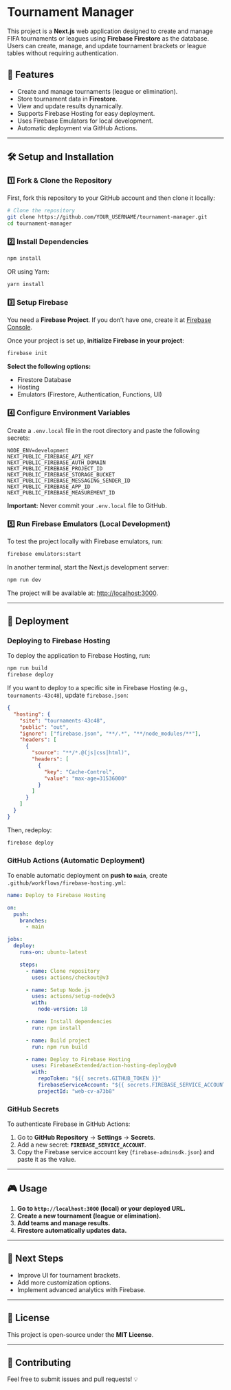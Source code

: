 # Tournament Manager

This project is a **Next.js** web application designed to create and manage FIFA tournaments or leagues using **Firebase Firestore** as the database. Users can create, manage, and update tournament brackets or league tables without requiring authentication.

## 🚀 Features

- Create and manage tournaments (league or elimination).
- Store tournament data in **Firestore**.
- View and update results dynamically.
- Supports Firebase Hosting for easy deployment.
- Uses Firebase Emulators for local development.
- Automatic deployment via GitHub Actions.

---

## 🛠 Setup and Installation

### **1️⃣ Fork & Clone the Repository**

First, fork this repository to your GitHub account and then clone it locally:

```sh
# Clone the repository
git clone https://github.com/YOUR_USERNAME/tournament-manager.git
cd tournament-manager
```

### **2️⃣ Install Dependencies**

```sh
npm install
```

OR using Yarn:

```sh
yarn install
```

### **3️⃣ Setup Firebase**

You need a **Firebase Project**. If you don’t have one, create it at [Firebase Console](https://console.firebase.google.com/).

Once your project is set up, **initialize Firebase in your project**:

```sh
firebase init
```

**Select the following options:**
- Firestore Database
- Hosting
- Emulators (Firestore, Authentication, Functions, UI)

### **4️⃣ Configure Environment Variables**

Create a `.env.local` file in the root directory and paste the following secrets:

```env
NODE_ENV=development
NEXT_PUBLIC_FIREBASE_API_KEY
NEXT_PUBLIC_FIREBASE_AUTH_DOMAIN
NEXT_PUBLIC_FIREBASE_PROJECT_ID
NEXT_PUBLIC_FIREBASE_STORAGE_BUCKET
NEXT_PUBLIC_FIREBASE_MESSAGING_SENDER_ID
NEXT_PUBLIC_FIREBASE_APP_ID
NEXT_PUBLIC_FIREBASE_MEASUREMENT_ID
```

**Important:** Never commit your `.env.local` file to GitHub.

### **5️⃣ Run Firebase Emulators (Local Development)**

To test the project locally with Firebase emulators, run:

```sh
firebase emulators:start
```

In another terminal, start the Next.js development server:

```sh
npm run dev
```

The project will be available at: [http://localhost:3000](http://localhost:3000).

---

## 🚀 Deployment

### **Deploying to Firebase Hosting**

To deploy the application to Firebase Hosting, run:

```sh
npm run build
firebase deploy
```

If you want to deploy to a specific site in Firebase Hosting (e.g., `tournaments-43c48`), update `firebase.json`:

```json
{
  "hosting": {
    "site": "tournaments-43c48",
    "public": "out",
    "ignore": ["firebase.json", "**/.*", "**/node_modules/**"],
    "headers": [
      {
        "source": "**/*.@(js|css|html)",
        "headers": [
          {
            "key": "Cache-Control",
            "value": "max-age=31536000"
          }
        ]
      }
    ]
  }
}
```

Then, redeploy:

```sh
firebase deploy
```

### **GitHub Actions (Automatic Deployment)**

To enable automatic deployment on **push to `main`**, create `.github/workflows/firebase-hosting.yml`:

```yaml
name: Deploy to Firebase Hosting

on:
  push:
    branches:
      - main

jobs:
  deploy:
    runs-on: ubuntu-latest

    steps:
      - name: Clone repository
        uses: actions/checkout@v3

      - name: Setup Node.js
        uses: actions/setup-node@v3
        with:
          node-version: 18

      - name: Install dependencies
        run: npm install

      - name: Build project
        run: npm run build

      - name: Deploy to Firebase Hosting
        uses: FirebaseExtended/action-hosting-deploy@v0
        with:
          repoToken: "${{ secrets.GITHUB_TOKEN }}"
          firebaseServiceAccount: "${{ secrets.FIREBASE_SERVICE_ACCOUNT }}"
          projectId: "web-cv-a73b8"
```

### **GitHub Secrets**

To authenticate Firebase in GitHub Actions:

1. Go to **GitHub Repository** → **Settings** → **Secrets**.
2. Add a new secret: **`FIREBASE_SERVICE_ACCOUNT`**.
3. Copy the Firebase service account key (`firebase-adminsdk.json`) and paste it as the value.

---

## 🎮 Usage

1. **Go to `http://localhost:3000` (local) or your deployed URL.**
2. **Create a new tournament (league or elimination).**
3. **Add teams and manage results.**
4. **Firestore automatically updates data.**

---

## 🎯 Next Steps

- Improve UI for tournament brackets.
- Add more customization options.
- Implement advanced analytics with Firebase.

---

## 📜 License

This project is open-source under the **MIT License**.

---

## 📢 Contributing

Feel free to submit issues and pull requests! 💡

